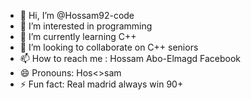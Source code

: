 - 👋 Hi, I’m @Hossam92-code
- 👀 I’m interested in programming 
- 🌱 I’m currently learning C++
- 💞️ I’m looking to collaborate on C++ seniors 
- 📫 How to reach me : Hossam Abo-Elmagd Facebook 
- 😄 Pronouns: Hos<\>sam
- ⚡ Fun fact: Real madrid always win 90+
  

<!---
Hossam92-code/Hossam92-code is a ✨ special ✨ repository because its `README.md` (this file) appears on your GitHub profile.
You can click the Preview link to take a look at your changes.
--->
